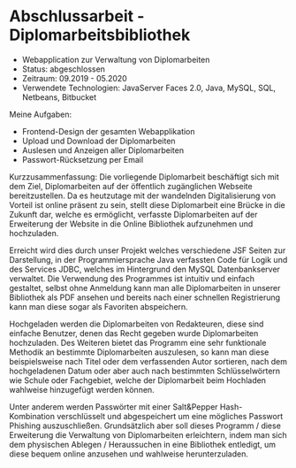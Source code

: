 # Abschlussarbeit - Diplomarbeitsbibliothek
- Webapplication zur Verwaltung von Diplomarbeiten 
- Status: abgeschlossen 
- Zeitraum: 09.2019 - 05.2020
- Verwendete Technologien: JavaServer Faces 2.0, Java, MySQL, SQL, Netbeans, Bitbucket

Meine Aufgaben:
- Frontend-Design der gesamten Webapplikation
- Upload und Download der Diplomarbeiten
- Auslesen und Anzeigen aller Diplomarbeiten
- Passwort-Rücksetzung per Email

Kurzzusammenfassung:
Die vorliegende Diplomarbeit beschäftigt sich mit dem Ziel, Diplomarbeiten auf der öffentlich 
zugänglichen Webseite bereitzustellen. Da es heutzutage mit der wandelnden Digitalisierung 
von Vorteil ist online präsent zu sein, stellt diese Diplomarbeit eine Brücke in die Zukunft 
dar, welche es ermöglicht, verfasste Diplomarbeiten auf der Erweiterung der Website 
in die Online Bibliothek aufzunehmen und hochzuladen. 

Erreicht wird dies durch unser Projekt welches verschiedene JSF Seiten zur Darstellung, in der 
Programmiersprache Java verfassten Code für Logik und des Services JDBC, welches im Hintergrund den 
MySQL Datenbankserver verwaltet. Die Verwendung des Programmes ist intuitiv und einfach gestaltet, 
selbst ohne Anmeldung kann man alle Diplomarbeiten in unserer Bibliothek als PDF ansehen und bereits 
nach einer schnellen Registrierung kann man diese sogar als Favoriten abspeichern. 

Hochgeladen werden die Diplomarbeiten von Redakteuren, diese sind einfache Benutzer, denen das Recht gegeben 
wurde Diplomarbeiten hochzuladen. Des Weiteren bietet das Programm eine sehr funktionale Methodik an bestimmte 
Diplomarbeiten auszulesen, so kann man diese beispielsweise nach Titel oder dem verfassenden Autor sortieren, 
nach dem hochgeladenen Datum oder aber auch nach bestimmten Schlüsselwörtern wie Schule oder Fachgebiet, 
welche der Diplomarbeit beim Hochladen wahlweise hinzugefügt werden können. 

Unter anderem werden Passwörter mit einer Salt&Pepper Hash-Kombination verschlüsselt und abgespeichert um eine 
mögliches Passwort Phishing auszuschließen. Grundsätzlich aber soll dieses Programm / diese Erweiterung die 
Verwaltung von Diplomarbeiten erleichtern, indem man sich dem physischen Ablegen / Heraussuchen in eine Bibliothek 
entledigt, um diese bequem online anzusehen und wahlweise herunterzuladen. 




